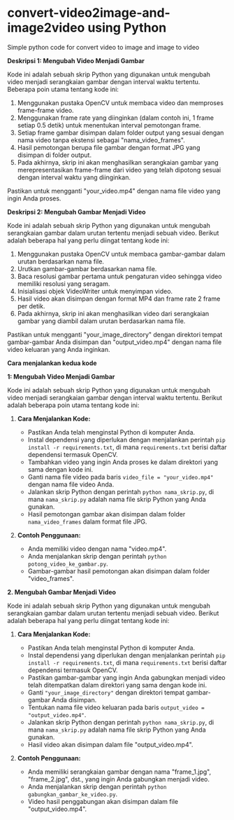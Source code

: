 # convert-video2image-and-image2video using Python
Simple python code for convert video to image and image to video

**Deskripsi 1: Mengubah Video Menjadi Gambar**

Kode ini adalah sebuah skrip Python yang digunakan untuk mengubah video menjadi serangkaian gambar dengan interval waktu tertentu. Beberapa poin utama tentang kode ini:

1. Menggunakan pustaka OpenCV untuk membaca video dan memproses frame-frame video.
2. Menggunakan frame rate yang diinginkan (dalam contoh ini, 1 frame setiap 0.5 detik) untuk menentukan interval pemotongan frame.
3. Setiap frame gambar disimpan dalam folder output yang sesuai dengan nama video tanpa ekstensi sebagai "nama_video_frames".
4. Hasil pemotongan berupa file gambar dengan format JPG yang disimpan di folder output.
5. Pada akhirnya, skrip ini akan menghasilkan serangkaian gambar yang merepresentasikan frame-frame dari video yang telah dipotong sesuai dengan interval waktu yang diinginkan.

Pastikan untuk mengganti "your_video.mp4" dengan nama file video yang ingin Anda proses.

**Deskripsi 2: Mengubah Gambar Menjadi Video**

Kode ini adalah sebuah skrip Python yang digunakan untuk mengubah serangkaian gambar dalam urutan tertentu menjadi sebuah video. Berikut adalah beberapa hal yang perlu diingat tentang kode ini:

1. Menggunakan pustaka OpenCV untuk membaca gambar-gambar dalam urutan berdasarkan nama file.
2. Urutkan gambar-gambar berdasarkan nama file.
3. Baca resolusi gambar pertama untuk pengaturan video sehingga video memiliki resolusi yang seragam.
4. Inisialisasi objek VideoWriter untuk menyimpan video.
5. Hasil video akan disimpan dengan format MP4 dan frame rate 2 frame per detik.
6. Pada akhirnya, skrip ini akan menghasilkan video dari serangkaian gambar yang diambil dalam urutan berdasarkan nama file.

Pastikan untuk mengganti "your_image_directory" dengan direktori tempat gambar-gambar Anda disimpan dan "output_video.mp4" dengan nama file video keluaran yang Anda inginkan.

**Cara menjalankan kedua kode**

**1: Mengubah Video Menjadi Gambar**

Kode ini adalah sebuah skrip Python yang digunakan untuk mengubah video menjadi serangkaian gambar dengan interval waktu tertentu. Berikut adalah beberapa poin utama tentang kode ini:

1. **Cara Menjalankan Kode:**
   - Pastikan Anda telah menginstal Python di komputer Anda.
   - Instal dependensi yang diperlukan dengan menjalankan perintah `pip install -r requirements.txt`, di mana `requirements.txt` berisi daftar dependensi termasuk OpenCV.
   - Tambahkan video yang ingin Anda proses ke dalam direktori yang sama dengan kode ini.
   - Ganti nama file video pada baris `video_file = "your_video.mp4"` dengan nama file video Anda.
   - Jalankan skrip Python dengan perintah `python nama_skrip.py`, di mana `nama_skrip.py` adalah nama file skrip Python yang Anda gunakan.
   - Hasil pemotongan gambar akan disimpan dalam folder `nama_video_frames` dalam format file JPG.

2. **Contoh Penggunaan:**
   - Anda memiliki video dengan nama "video.mp4".
   - Anda menjalankan skrip dengan perintah `python potong_video_ke_gambar.py`.
   - Gambar-gambar hasil pemotongan akan disimpan dalam folder "video_frames".

**2. Mengubah Gambar Menjadi Video**

Kode ini adalah sebuah skrip Python yang digunakan untuk mengubah serangkaian gambar dalam urutan tertentu menjadi sebuah video. Berikut adalah beberapa hal yang perlu diingat tentang kode ini:

1. **Cara Menjalankan Kode:**
   - Pastikan Anda telah menginstal Python di komputer Anda.
   - Instal dependensi yang diperlukan dengan menjalankan perintah `pip install -r requirements.txt`, di mana `requirements.txt` berisi daftar dependensi termasuk OpenCV.
   - Pastikan gambar-gambar yang ingin Anda gabungkan menjadi video telah ditempatkan dalam direktori yang sama dengan kode ini.
   - Ganti `"your_image_directory"` dengan direktori tempat gambar-gambar Anda disimpan.
   - Tentukan nama file video keluaran pada baris `output_video = "output_video.mp4"`.
   - Jalankan skrip Python dengan perintah `python nama_skrip.py`, di mana `nama_skrip.py` adalah nama file skrip Python yang Anda gunakan.
   - Hasil video akan disimpan dalam file "output_video.mp4".

2. **Contoh Penggunaan:**
   - Anda memiliki serangkaian gambar dengan nama "frame_1.jpg", "frame_2.jpg", dst., yang ingin Anda gabungkan menjadi video.
   - Anda menjalankan skrip dengan perintah `python gabungkan_gambar_ke_video.py`.
   - Video hasil penggabungan akan disimpan dalam file "output_video.mp4".
